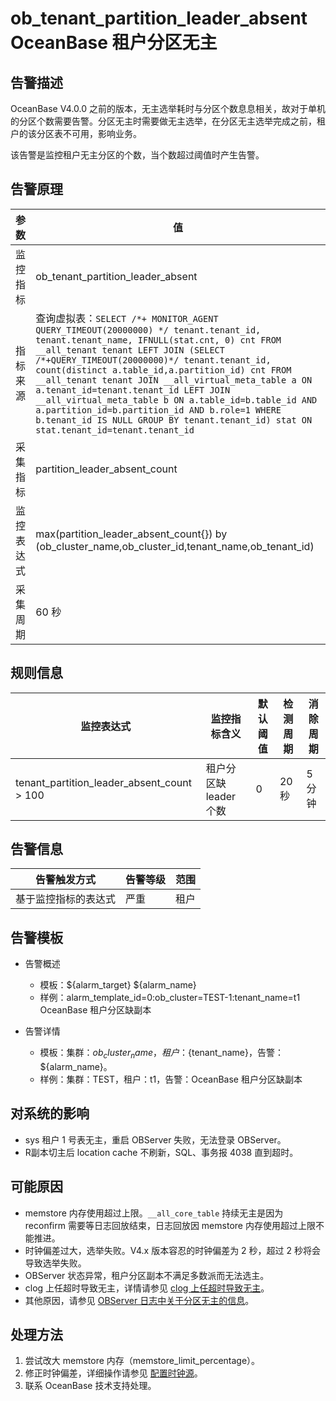 # ob_tenant_partition_leader_absent OceanBase 租户分区无主

## 告警描述

OceanBase V4.0.0 之前的版本，无主选举耗时与分区个数息息相关，故对于单机的分区个数需要告警。分区无主时需要做无主选举，在分区无主选举完成之前，租户的该分区表不可用，影响业务。

该告警是监控租户无主分区的个数，当个数超过阈值时产生告警。

## 告警原理

| 参数 | 值 |
| --- | --- |
| 监控指标 | ob_tenant_partition_leader_absent |
| 指标来源 | 查询虚拟表：`SELECT /*+ MONITOR_AGENT QUERY_TIMEOUT(20000000) */ tenant.tenant_id, tenant.tenant_name, IFNULL(stat.cnt, 0) cnt FROM __all_tenant tenant LEFT JOIN (SELECT /*+QUERY_TIMEOUT(20000000)*/ tenant.tenant_id, count(distinct a.table_id,a.partition_id) cnt FROM __all_tenant tenant JOIN __all_virtual_meta_table a ON a.tenant_id=tenant.tenant_id LEFT JOIN __all_virtual_meta_table b ON a.table_id=b.table_id AND a.partition_id=b.partition_id AND b.role=1 WHERE b.tenant_id IS NULL GROUP BY tenant.tenant_id) stat ON stat.tenant_id=tenant.tenant_id` |
| 采集指标 | partition_leader_absent_count |
| 监控表达式 | max(partition_leader_absent_count{}) by (ob_cluster_name,ob_cluster_id,tenant_name,ob_tenant_id) |
| 采集周期 | 60 秒 |

## 规则信息

| 监控表达式 | 监控指标含义 | 默认阈值 | 检测周期 | 消除周期 |
| --- | --- | --- | --- | --- |
| tenant_partition_leader_absent_count > 100 | 租户分区缺 leader 个数 | 0 | 20 秒 | 5 分钟 |

## 告警信息

| 告警触发方式 | 告警等级 | 范围 |
| --- | --- | --- |
| 基于监控指标的表达式 | 严重 | 租户 |

## 告警模板

* 告警概述

  * 模板：${alarm_target} ${alarm_name}
  * 样例：alarm_template_id=0:ob_cluster=TEST-1:tenant_name=t1 OceanBase 租户分区缺副本

* 告警详情

  * 模板：集群：${ob_cluster_name}，租户：${tenant_name}，告警：${alarm_name}。
  * 样例：集群：TEST，租户：t1，告警：OceanBase 租户分区缺副本

## 对系统的影响

* sys 租户 1 号表无主，重启 OBServer 失败，无法登录 OBServer。
* R副本切主后 location cache 不刷新，SQL、事务报 4038 直到超时。

## 可能原因

* memstore 内存使用超过上限。`__all_core_table` 持续无主是因为 reconfirm 需要等日志回放结束，日志回放因 memstore 内存使用超过上限不能推进。
* 时钟偏差过大，选举失败。V4.x 版本容忍的时钟偏差为 2 秒，超过 2 秒将会导致选举失败。
* OBServer 状态异常，租户分区副本不满足多数派而无法选主。
* clog 上任超时导致无主，详情请参见 [clog 上任超时导致无主](https://www.oceanbase.com/knowledge-base/oceanbase-database-1000000000207763)。
* 其他原因，请参见 [OBServer 日志中关于分区无主的信息](https://www.oceanbase.com/knowledge-base/oceanbase-database-1000000000207762)。

## 处理方法

1. 尝试改大 memstore 内存（memstore_limit_percentage）。
2. 修正时钟偏差，详细操作请参见 [配置时钟源](https://www.oceanbase.com/docs/common-oceanbase-database-cn-1000000000220855)。
3. 联系 OceanBase 技术支持处理。
